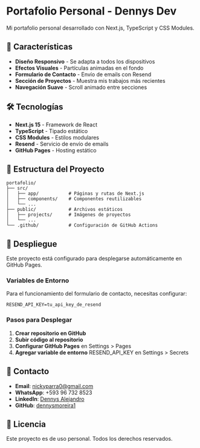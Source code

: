 # Portafolio Personal - Dennys Dev

Mi portafolio personal desarrollado con Next.js, TypeScript y CSS Modules.

## 🚀 Características

- **Diseño Responsivo** - Se adapta a todos los dispositivos
- **Efectos Visuales** - Partículas animadas en el fondo
- **Formulario de Contacto** - Envío de emails con Resend
- **Sección de Proyectos** - Muestra mis trabajos más recientes
- **Navegación Suave** - Scroll animado entre secciones

## 🛠️ Tecnologías

- **Next.js 15** - Framework de React
- **TypeScript** - Tipado estático
- **CSS Modules** - Estilos modulares
- **Resend** - Servicio de envío de emails
- **GitHub Pages** - Hosting estático

## 📁 Estructura del Proyecto

```
portafolio/
├── src/
│   ├── app/           # Páginas y rutas de Next.js
│   ├── components/    # Componentes reutilizables
│   └── ...
├── public/            # Archivos estáticos
│   ├── projects/      # Imágenes de proyectos
│   └── ...
└── .github/           # Configuración de GitHub Actions
```

## 🚀 Despliegue

Este proyecto está configurado para desplegarse automáticamente en GitHub Pages.

### Variables de Entorno

Para el funcionamiento del formulario de contacto, necesitas configurar:

```env
RESEND_API_KEY=tu_api_key_de_resend
```

### Pasos para Desplegar

1. **Crear repositorio en GitHub**
2. **Subir código al repositorio**
3. **Configurar GitHub Pages** en Settings > Pages
4. **Agregar variable de entorno** RESEND_API_KEY en Settings > Secrets

## 📧 Contacto

- **Email**: nickyparra0@gmail.com
- **WhatsApp**: +593 96 732 8523
- **LinkedIn**: [Dennys Alejandro](https://www.linkedin.com/in/dennys-alejandro-766a64193/)
- **GitHub**: [dennysmoreira1](https://github.com/dennysmoreira1)

## 📄 Licencia

Este proyecto es de uso personal. Todos los derechos reservados.
